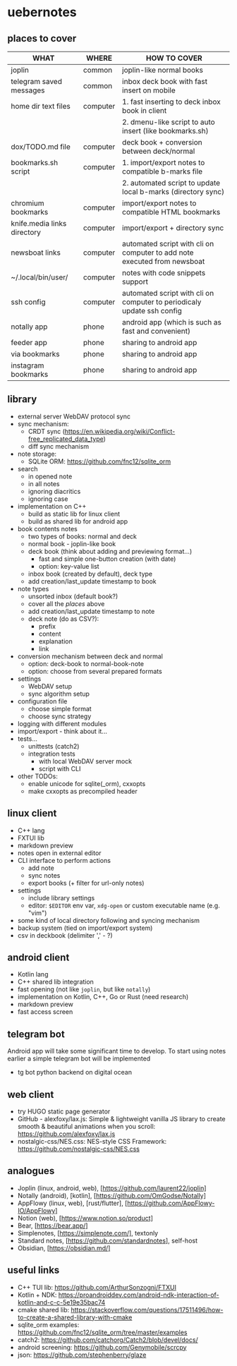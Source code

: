 # uebernotes

## places to cover

| WHAT                        | WHERE    | HOW TO COVER                                                             |
| ---                         | ---      | ---                                                                      |
| joplin                      | common   | joplin-like normal books                                                 |
| telegram saved messages     | common   | inbox deck book with fast insert on mobile                               |
| home dir text files         | computer | 1. fast inserting to deck inbox book in client                           |
|                             |          | 2. dmenu-like script to auto insert (like bookmarks.sh)                  |
| dox/TODO.md file            | computer | deck book + conversion between deck/normal                               |
| bookmarks.sh script         | computer | 1. import/export notes to compatible b-marks file                        |
|                             |          | 2. automated script to update local b-marks (directory sync)             |
| chromium bookmarks          | computer | import/export notes to compatible HTML bookmarks                         |
| knife.media links directory | computer | import/export + directory sync                                           |
| newsboat links              | computer | automated script with cli on computer to add note executed from newsboat |
| ~/.local/bin/user/          | computer | notes with code snippets support                                         |
| ssh config                  | computer | automated script with cli on computer to periodicaly update ssh config   |
| notally app                 | phone    | android app (which is such as fast and convenient)                       |
| feeder app                  | phone    | sharing to android app                                                   |
| via bookmarks               | phone    | sharing to android app                                                   |
| instagram bookmarks         | phone    | sharing to android app                                                   |

## library
+ external server WebDAV protocol sync
+ sync mechanism:
    - CRDT sync (https://en.wikipedia.org/wiki/Conflict-free_replicated_data_type)
    - diff sync mechanism
+ note storage:
    - SQLite ORM: https://github.com/fnc12/sqlite_orm
+ search
    - in opened note
    - in all notes
    - ignoring diacritics
    - ignoring case
+ implementation on C++
    - build as static lib for linux client
    - build as shared lib for android app
+ book contents notes
    - two types of books: normal and deck
    - normal book - joplin-like book
    - deck book (think about adding and previewing format...)
        + fast and simple one-button creation (with date)
        + option: key-value list
    - inbox book (created by default), deck type
    - add creation/last_update timestamp to book
+ note types
    - unsorted inbox (default book?)
    - cover all the *places* above
    - add creation/last_update timestamp to note
    - deck note (do as CSV?):
        + prefix
        + content
        + explanation
        + link
+ conversion mechanism between deck and normal
    - option: deck-book to normal-book-note
    - option: choose from several prepared formats
+ settings
    - WebDAV setup
    - sync algorithm setup
+ configuration file
    - choose simple format
    - choose sync strategy
+ logging with different modules
+ import/export - think about it...
+ tests...
    - unittests (catch2)
    - integration tests
        + with local WebDAV server mock
        + script with CLI
+ other TODOs:
    - enable unicode for sqlite(_orm), cxxopts
    - make cxxopts as precompiled header


## linux client
+ C++ lang
+ FXTUI lib
+ markdown preview
+ notes open in external editor
+ CLI interface to perform actions
    - add note
    - sync notes
    - export books (+ filter for url-only notes)
+ settings
    - include library settings
    - editor: `$EDITOR` env var, `xdg-open` or custom executable name (e.g. "vim")
+ some kind of local directory following and syncing mechanism
+ backup system (tied on import/export system)
+ csv in deckbook (delimiter '\,' - ?)

## android client
+ Kotlin lang
+ C++ shared lib integration
+ fast opening (not like `joplin`, but like `notally`)
+ implementation on Kotlin, C++, Go or Rust (need research)
+ markdown preview
+ fast access screen

## telegram bot
Android app will take some significant time to develop. To start using notes earlier a simple telegram bot will be implemented
+ tg bot python backend on digital ocean

## web client
+ try HUGO static page generator
+ GitHub - alexfoxy/lax.js: Simple & lightweight vanilla JS library to create smooth & beautiful animations when you scroll: https://github.com/alexfoxy/lax.js
+ nostalgic-css/NES.css: NES-style CSS Framework: https://github.com/nostalgic-css/NES.css

## analogues
+ Joplin (linux, android, web), [https://github.com/laurent22/joplin]
+ Notally (android), [kotlin], [https://github.com/OmGodse/Notally]
+ AppFlowy (linux, web), [rust/flutter], [https://github.com/AppFlowy-IO/AppFlowy]
+ Notion (web), [https://www.notion.so/product]
+ Bear, [https://bear.app/]
+ Simplenotes, [https://simplenote.com/], textonly
+ Standard notes, [https://github.com/standardnotes], self-host
+ Obsidian, [https://obsidian.md/]

## useful links
+ C++ TUI lib: https://github.com/ArthurSonzogni/FTXUI
+ Kotlin + NDK: https://proandroiddev.com/android-ndk-interaction-of-kotlin-and-c-c-5e19e35bac74
+ cmake shared lib: https://stackoverflow.com/questions/17511496/how-to-create-a-shared-library-with-cmake
+ sqlite_orm examples: https://github.com/fnc12/sqlite_orm/tree/master/examples
+ catch2: https://github.com/catchorg/Catch2/blob/devel/docs/
+ android screening: https://github.com/Genymobile/scrcpy
+ json: https://github.com/stephenberry/glaze
